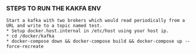 ###  STEPS TO RUN THE KAKFA ENV
    Start a kafka with two brokers which would read periodically from a URL and write to a topic named test.
    * Setup docker.host.internal in /etc/host using your host ip.
    * cd /docker/kafka
    * docker-compose down && docker-compose build && docker-compose up --force-recreate


